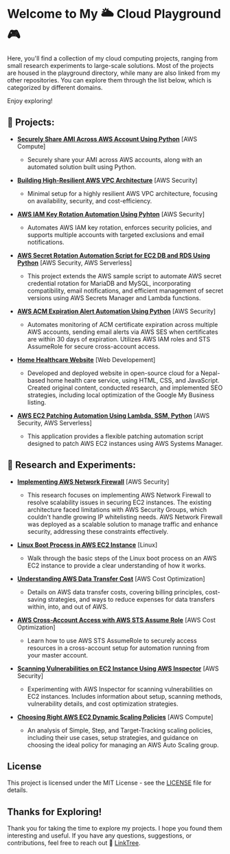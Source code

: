 # Welcome to My 🌥️ Cloud Playground 🎮 

Here, you'll find a collection of my cloud computing projects, ranging from small research experiments to large-scale solutions. Most of the projects are housed in the playground directory, while many are also linked from my other repositories. You can explore them through the list below, which is categorized by different domains.

Enjoy exploring!

## 🚀 Projects: 

- **[Securely Share AMI Across AWS Account Using Python](playground/share-aws-ami-cross-account)** [AWS Compute]
  - Securely share your AMI across AWS accounts, along with an automated solution built using Python.

- **[Building High-Resilient AWS VPC Architecture](https://github.com/alonshrestha/aws-vpc-resilient-architecture)** [AWS Security]
  - Minimal setup for a highly resilient AWS VPC architecture, focusing on availability, security, and cost-efficiency. 

- **[AWS IAM Key Rotation Automation Using Pyhton](https://github.com/alonshrestha/aws-iam-key-rotation-boto3)** [AWS Security]
  - Automates AWS IAM key rotation, enforces security policies, and supports multiple accounts with targeted exclusions and email notifications.

- **[AWS Secret Rotation Automation Script for EC2 DB and RDS Using Python](https://github.com/alonshrestha/aws-database-secret-rotation-boto3)** [AWS Security, AWS Serverless]
  - This project extends the AWS sample script to automate AWS secret credential rotation for MariaDB and MySQL, incorporating compatibility, email notifications, and efficient management of secret versions using AWS Secrets Manager and Lambda functions. 

- **[AWS ACM Expiration Alert Automation Using Python](https://github.com/alonshrestha/aws-acm-expire-alerts-boto3)** [AWS Security]
  - Automates monitoring of ACM certificate expiration across multiple AWS accounts, sending email alerts via AWS SES when certificates are within 30 days of expiration. Utilizes AWS IAM roles and STS AssumeRole for secure cross-account access.

- **[Home Healthcare Website](https://github.com/alonshrestha/dhcs)** [Web Developement]
  - Developed and deployed website in open-source cloud for a Nepal-based home health care service, using HTML, CSS, and JavaScript. Created original content, conducted research, and implemented SEO strategies, including local optimization of the Google My Business listing. 

- **[AWS EC2 Patching Automation Using Lambda, SSM, Python](https://github.com/alonshrestha/aws-ec2-patch-automation-boto3)** [AWS Security, AWS Serverless]
  - This application provides a flexible patching automation script designed to patch AWS EC2 instances using AWS Systems Manager.  

## 🧪 Research and Experiments:

- **[Implementing AWS Network Firewall](https://cloudwith.alon.com.np/blogs/implementing-aws-network-firewall/)** [AWS Security]
  - This research focuses on implementing AWS Network Firewall to resolve scalability issues in securing EC2 instances. The existing architecture faced limitations with AWS Security Groups, which couldn't handle growing IP whitelisting needs. AWS Network Firewall was deployed as a scalable solution to manage traffic and enhance security, addressing these constraints effectively.

- **[Linux Boot Process in AWS EC2 Instance](https://cloudwith.alon.com.np/blogs/linux-boot-process-aws-ec2-instance/)** [Linux]
  - Walk through the basic steps of the Linux boot process on an AWS EC2 instance to provide a clear understanding of how it works.  

- **[Understanding AWS Data Transfer Cost](https://cloudwith.alon.com.np/blogs/understand-optimize-aws-data-transfer-cost/)** [AWS Cost Optimization]
  - Details on AWS data transfer costs, covering billing principles, cost-saving strategies, and ways to reduce expenses for data transfers within, into, and out of AWS.    

- **[AWS Cross-Account Access with AWS STS Assume Role](https://cloudwith.alon.com.np/blogs/aws-cross-account-access-sts-assume-role/)** [AWS Cost Optimization]
  - Learn how to use AWS STS AssumeRole to securely access resources in a cross-account setup for automation running from your master account.

- **[Scanning Vulnerabilities on EC2 Instance Using AWS Inspector](https://cloudwith.alon.com.np/blogs/scanning-aws-ec2-with-inspector/)** [AWS Security]
  - Experimenting with AWS Inspector for scanning vulnerabilities on EC2 instances. Includes information about setup, scanning methods, vulnerability details, and cost optimization strategies.

- **[Choosing Right AWS EC2 Dynamic Scaling Policies](playground/aws-autoscale-dynamic-scaling-policies/)** [AWS Compute]
  - An analysis of Simple, Step, and Target-Tracking scaling policies, including their use cases, setup strategies, and guidance on choosing the ideal policy for managing an AWS Auto Scaling group.

## License

This project is licensed under the MIT License - see the [LICENSE](LICENSE) file for details.

## Thanks for Exploring!

Thank you for taking the time to explore my projects. I hope you found them interesting and useful. If you have any questions, suggestions, or contributions, feel free to reach out 🌳 [LinkTree](https://links.alon.com.np).